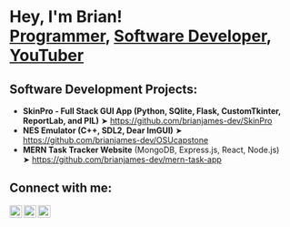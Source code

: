 <h1>Hey, I'm Brian! <br/><a href="https://github.com/brianjames-dev">Programmer</a>, <a href="https://www.linkedin.com/in/brianjames-dev/">Software Developer</a>, <a href="https://www.youtube.com/c/brianallenjames">YouTuber</a></h1>

<h2>Software Development Projects:</h2>

- <b>SkinPro - Full Stack GUI App (Python, SQlite, Flask, CustomTkinter, ReportLab, and PIL)</b>
  ➤ https://github.com/brianjames-dev/SkinPro
- <b>NES Emulator (C++, SDL2, Dear ImGUI)</b>
  ➤ https://github.com/brianjames-dev/OSUcapstone
- <b>MERN Task Tracker Website</b> (MongoDB, Express.js, React, Node.js)  
  ➤ https://github.com/brianjames-dev/mern-task-app
  
<h2>Connect with me:</h2>

[<img align="left" alt="Brian James | YouTube" width="22px" src="https://cdn.jsdelivr.net/npm/simple-icons@v3/icons/youtube.svg" />][youtube]
[<img align="left" alt="Brian James | LinkedIn" width="22px" src="https://cdn.jsdelivr.net/npm/simple-icons@v3/icons/linkedin.svg" />][linkedin]
[<img align="left" alt="Brian James | Instagram" width="22px" src="https://cdn.jsdelivr.net/npm/simple-icons@v3/icons/instagram.svg" />][instagram]

[linkedin]: https://linkedin.com/in/brianjames-dev
[instagram]: https://www.instagram.com/brianallenjames
[youtube]: https://www.youtube.com/c/brianallenjames
